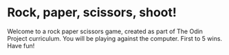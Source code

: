 # Rock, paper, scissors, shoot!
Welcome to a rock paper scissors game, created as part of The Odin Project curriculum. You will be playing against the computer. First to 5 wins. Have fun!
